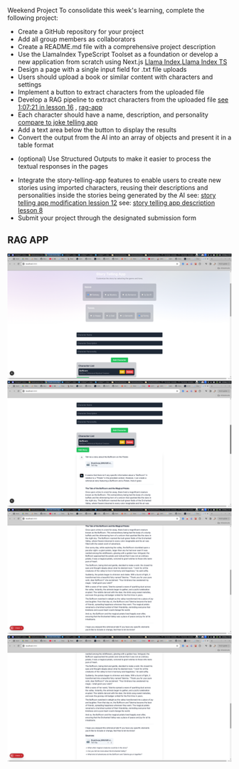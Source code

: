 Weekend Project
To consolidate this week's learning, complete the following project:

* Create a GitHub repository for your project
* Add all group members as collaborators
* Create a README.md file with a comprehensive project description
* Use the LlamaIndex TypeScript Toolset as a foundation or develop a new application from scratch using Next.js
[Llama Index](https://www.llamaindex.ai/),[Llama Index TS](https://github.com/run-llama/LlamaIndexTS)
* Design a page with a single input field for .txt file uploads
* Users should upload a book or similar content with characters and settings
* Implement a button to extract characters from the uploaded file
* Develop a RAG pipeline to extract characters from the uploaded file [see 1:07:21 in lesson 16](https://www.youtube.com/watch?v=hU5FrT4woS8) , [rag-app](https://github.com/Encode-Club-AI-Bootcamp/DeAI/blob/main/Lesson-16/exercises/00-RAG-With-LlamaIndex.md)
* Each character should have a name, description, and personality [compare to joke telling app](https://github.com/ArcTanSusan/tell-me-a-joke)
* Add a text area below the button to display the results
* Convert the output from the AI into an array of objects and present it in a table format
- (optional) Use Structured Outputs to make it easier to process the textual responses in the pages
* Integrate the story-telling-app features to enable users to create new stories using imported characters, reusing their descriptions and personalities inside the stories being generated by the AI
  see: [story telling app modification lession 12](https://github.com/Encode-Club-AI-Bootcamp/DeAI/blob/main/Lesson-12/exercises/04-Story-Telling.md)
  see: [story telling app description lesson 8](https://github.com/Encode-Club-AI-Bootcamp/DeAI/blob/main/Lesson-08/exercises/04-Story-Telling.md)
* Submit your project through the designated submission form

## RAG APP

![rag-app](/screenshots/rag-app.png)
![rag-app-one](/screenshots/rag-app-one.png)
![rag-app-two](/screenshots/rag-app-two.png)
![rag-app-three](/screenshots/rag-app-three.png)
